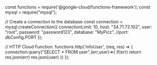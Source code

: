 const functions = require('@google-cloud/functions-framework');
const mysql = require("mysql");

// Create a connection to the database
const connection = mysql.createConnection({
  connectionLimit: 10,
  host: "34.71.72.102",
  user: "root",
  password: "password123",
  database: "MyPicz",
  //port: dbConfig.PORT
});

// HTTP Cloud Function.
functions.http('infoUser', (req, res) => {
  connection.query("SELECT * FROM user",(err,user)=>{
    if(err) return res.json(err)
    res.json(user)
  })
});
